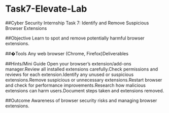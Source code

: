 # Task7-Elevate-Lab
##Cyber Security Internship Task 7: Identify and Remove Suspicious Browser Extensions

##Objective
Learn to spot and remove potentially harmful browser extensions. 

##�Tools
Any web browser (Chrome, Firefox)Deliverables

##Hints/Mini Guide
Open your browser’s extension/add-ons manager.Review all installed extensions carefully.Check permissions and reviews for each extension.Identify any unused or suspicious extensions.Remove suspicious or unnecessary extensions.Restart browser and check for performance improvements.Research how malicious extensions can harm users.Document steps taken and extensions removed.

##Outcome
Awareness of browser security risks and managing browser extensions.

